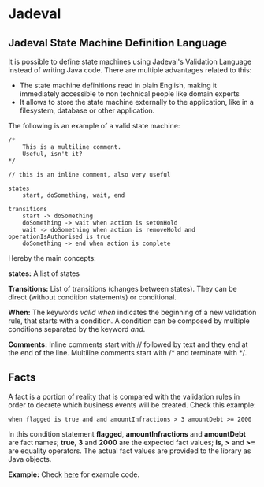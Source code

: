 # Jadeval

## Jadeval State Machine Definition Language

It is possible to define state machines using Jadeval's Validation Language instead of writing Java code.
There are multiple advantages related to this:
- The state machine definitions read in plain English, making it immediately accessible to non technical people like domain experts
- It allows to store the state machine externally to the application, like in a filesystem, database or other application.

The following is an example of a valid state machine:
~~~~
/*
    This is a multiline comment.
    Useful, isn't it?
*/

// this is an inline comment, also very useful

states
    start, doSomething, wait, end

transitions
    start -> doSomething
    doSomething -> wait when action is setOnHold
    wait -> doSomething when action is removeHold and operationIsAuthorised is true
    doSomething -> end when action is complete
~~~~

Hereby the main concepts:

**states:**
A list of states

**Transitions:**
List of transitions (changes between states). They can be direct (without condition statements) or conditional.

**When:**
The keywords *valid when* indicates the beginning of a new validation rule, that starts with a condition. A condition can be composed
by multiple conditions separated by the keyword *and*.

**Comments:**
Inline comments start with // followed by text and they end at the end of the line.
Multiline comments start with /* and terminate with */.

## Facts
A fact is a portion of reality that is compared with the validation rules in order to decrete
which business events will be created. Check this example:
~~~~
when flagged is true and and amountInfractions > 3 amountDebt >= 2000
~~~~
In this condition statement **flagged**, **amountInfractions** and **amountDebt** are fact names; **true**, **3** and **2000** are the expected fact values;
 **is**, **>** and **>=** are equality operators.
The actual fact values are provided to the library as Java objects.

**Example:** Check [here](/src/examples/nl/suriani/jadeval/examples/statemachines/jsl/) for example code.
